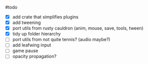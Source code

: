 #todo

- [x] add crate that simplifies plugins
- [x] add tweening
- [x] port utils from rusty cauldron (anim, mouse, save, tools, tween)
- [x] tidy up folder hierarchy
- [ ] port utils from not quite tennis? (audio maybe?)
- [ ] add leafwing input
- [ ] game pause
- [ ] opacity propagation?